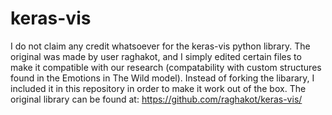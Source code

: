 # keras-vis

I do not claim any credit whatsoever for the keras-vis python library. The original was made by user raghakot, and I simply edited certain files to make it compatible with our research (compatability with custom structures found in the Emotions in The Wild model). Instead of forking the libarary, I included it in this repository in order to make it work out of the box. The original library can be found at: https://github.com/raghakot/keras-vis/
